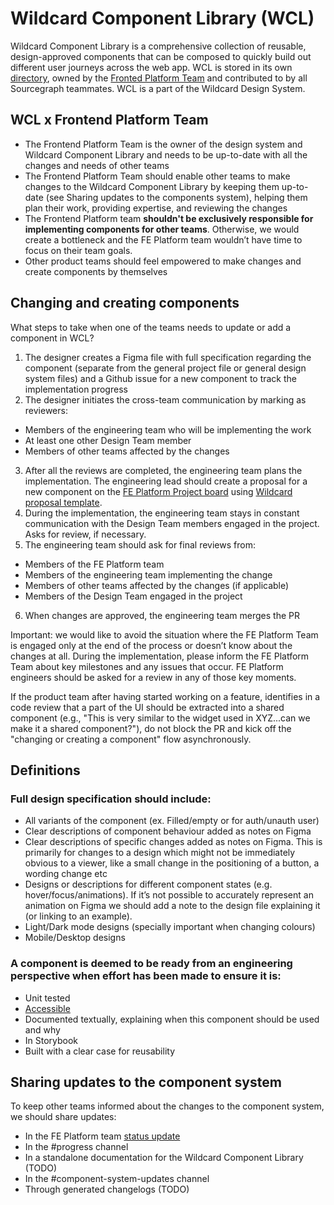 # Wildcard Component Library (WCL)

Wildcard Component Library is a comprehensive collection of reusable, design-approved components that can be composed to quickly build out different user journeys across the web app. WCL is stored in its own [directory](https://github.com/sourcegraph/sourcegraph/tree/main/client/wildcard), owned by the [Fronted Platform Team](https://about.sourcegraph.com/handbook/engineering/web/frontend-platform) and contributed to by all Sourcegraph teammates. WCL is a part of the Wildcard Design System.

## WCL x Frontend Platform Team
- The Frontend Platform Team is the owner of the design system and Wildcard Component Library  and needs to be up-to-date with all the changes and needs of other teams
- The Frontend Platform Team should enable other teams to make changes to the Wildcard Component Library by keeping them up-to-date (see Sharing updates to the components system), helping them plan their work, providing expertise, and reviewing the changes
- The Frontend Platform team **shouldn't be exclusively responsible for implementing components for other teams**. Otherwise, we would create a bottleneck and the FE Platform team wouldn’t have time to focus on their team goals.
- Other product teams should feel empowered to make changes and create components by themselves

## Changing and creating components
What steps to take when one of the teams needs to update or add a component in WCL?
1. The designer creates a Figma file with full specification regarding the component (separate from the general project file or general design system files) and a Github issue for a new component to track the implementation progress
2. The designer initiates the cross-team communication by marking as reviewers:
- Members of the engineering team who will be implementing the work
- At least one other Design Team member
- Members of other teams affected by the changes
3. After all the reviews are completed, the engineering team plans the implementation. The engineering lead should create a proposal for a new component on the [FE Platform Project board](https://github.com/orgs/sourcegraph/projects/144) using [Wildcard proposal template](https://github.com/sourcegraph/sourcegraph/blob/main/.github/ISSUE_TEMPLATE/wildcard_proposal.md).
4. During the implementation, the engineering team stays in constant communication with the Design Team members engaged in the project. Asks for review, if necessary.
5. The engineering team should ask for final reviews from:
- Members of the FE Platform team
- Members of the engineering team implementing the change
- Members of other teams affected by the changes (if applicable)
- Members of the Design Team engaged in the project
6. When changes are approved, the engineering team merges the PR

Important: we would like to avoid the situation where the FE Platform Team is engaged only at the end of the process or doesn’t know about the changes at all. During the implementation, please inform the FE Platform Team about key milestones and any issues that occur. FE Platform engineers should be asked for a review in any of those key moments.

If the product team after having started working on a feature, identifies in a code review that a part of the UI should be extracted into a shared component (e.g., "This is very similar to the widget used in XYZ...can we make it a shared component?"), do not block the PR and kick off the "changing or creating a component" flow asynchronously.

## Definitions
### Full design specification should include:
- All variants of the component (ex. Filled/empty or for auth/unauth user)
- Clear descriptions of component behaviour added as notes on Figma
- Clear descriptions of specific changes added as notes on Figma. This is primarily for changes to a design which might not be immediately obvious to a viewer, like a small change in the positioning of a button, a wording change etc
- Designs or descriptions for different component states (e.g. hover/focus/animations). If it’s not possible to accurately represent an animation on Figma we should add a note to the design file explaining it (or linking to an example).
- Light/Dark mode designs (specially important when changing colours)
- Mobile/Desktop designs

### A component is deemed to be ready from an engineering perspective when effort has been made to ensure it is:
- Unit tested
- [Accessible](https://docs.sourcegraph.com/dev/background-information/web/accessibility)
- Documented textually, explaining when this component should be used and why
- In Storybook
- Built with a clear case for reusability

## Sharing updates to the component system
To keep other teams informed about the changes to the component system, we should share updates:
- In the FE Platform team [status update](../../../leadership.md#status-updates)
- In the #progress channel
- In a standalone documentation for the Wildcard Component Library (TODO)
- In the #component-system-updates channel
- Through generated changelogs (TODO)
